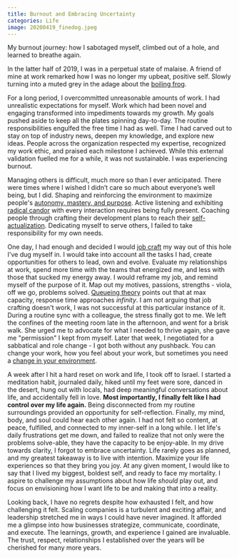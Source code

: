```yaml
---
title: Burnout and Embracing Uncertainty
categories: Life
image: 20200419_finedog.jpeg
---
```


My burnout journey: how I sabotaged myself, climbed out of a hole, and learned to breathe again.

In the latter half of 2019, I was in a perpetual state of malaise.  A friend of mine at work remarked how I was no longer my upbeat, positive self.  Slowly turning into a muted grey in the adage about the [boiling frog](https://en.wikipedia.org/wiki/Boiling_frog).

For a long period, I overcommitted unreasonable amounts of work. I had unrealistic expectations for myself. Work which had been novel and engaging transformed into impediments towards my growth. My goals pushed aside to keep all the plates spinning day-to-day.  The routine responsibilities engulfed the free time I had as well.  Time I had carved out to stay on top of industry news, deepen my knowledge, and explore new ideas. People across the organization respected my expertise, recognized my work ethic, and praised each milestone I achieved. While this external validation fuelled me for a while, it was not sustainable. I was experiencing burnout.

Managing others is difficult, much more so than I ever anticipated. There were times where I wished I didn’t care so much about everyone’s well being, but I did.  Shaping and reinforcing the environment to maximize people's [autonomy, mastery, and purpose]. Active listening and exhibiting [radical candor] with every interaction requires being fully present. Coaching people through crafting their development plans to reach their [self-actualization].  Dedicating myself to serve others, I failed to take responsibility for my own needs.

One day, I had enough and decided I would [job craft](https://www.youtube.com/watch?v=C_igfnctYjA) my way out of this hole I've dug myself in.  I would take into account all the tasks I had, create opportunities for others to lead, own and evolve.  Evaluate my relationships at work, spend more time with the teams that energized me, and less with those that sucked my energy away.  I would reframe my job, and remind myself of the purpose of it.  Map out my motives, passions, strengths - viola, off we go, problems solved.  [Queueing theory](https://en.wikipedia.org/wiki/Queueing_theory) points out that at max capacity, response time approaches _infinity_.  I am not arguing that job crafting doesn't work, I was not successful at this particular instance of it.  During a routine sync with a colleague, the stress finally got to me.  We left the confines of the meeting room late in the afternoon, and went for a brisk walk.  She urged me to advocate for what I needed to thrive again, she gave me "permission" I kept from myself.  Later that week, I negotiated for a sabbatical and role change - I got both without any pushback.  You can change your work, how you feel about your work, but sometimes you need a [change in your environment](https://www.youtube.com/watch?v=ccLbdZeaWl4).

A week after I hit a hard reset on work and life, I took off to Israel.  I started a meditation habit, journaled daily, hiked until my feet were sore, danced in the desert, hung out with locals, had deep meaningful conversations about life, and accidentally fell in love.  **Most importantly, I finally felt like I had control over my life again.**  Being disconnected from my routine surroundings provided an opportunity for self-reflection.  Finally, my mind, body, and soul could hear each other again.  I had not felt so content, at peace, fulfilled, and connected to my inner-self in a long while.  I let life's daily frustrations get me down, and failed to  realize that not only were the problems solve-able, they have the capacity to be enjoy-able.  In my drive towards clarity, I forgot to embrace uncertainty.  Life rarely goes as planned, and my greatest takeaway is to live with intention.  Maximize your life experiences so that they bring you joy.  At any given moment, I would like to say that I lived my biggest, boldest self, and ready to face my mortality.  I aspire to challenge my assumptions about how life _should_ play out, and focus on envisioning how I want life to be and making that into a reality.

Looking back, I have no regrets despite how exhausted I felt, and how challenging it felt.  Scaling companies is a turbulent and exciting affair, and leadership stretched me in ways I could have never imagined.  It afforded me a glimpse into how businesses strategize, communicate, coordinate, and execute.  The learnings, growth, and experience I gained are invaluable.  The trust, respect, relationships I established over the years will be cherished for many more years.

[radical candor]: https://www.youtube.com/watch?v=MIh_992Nfes
[self-actualization]: https://www.youtube.com/watch?v=L0PKWTta7lU
[autonomy, mastery, and purpose]: https://www.youtube.com/watch?v=u6XAPnuFjJc
